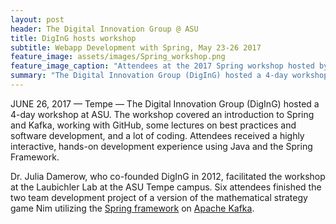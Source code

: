 ```yaml
---
layout: post
header: The Digital Innovation Group @ ASU
title: DigInG hosts workshop
subtitle: Webapp Development with Spring, May 23-26 2017
feature_image: assets/images/Spring_workshop.png
feature_image_caption: "Attendees at the 2017 Spring workshop hosted by DigInG"
summary: "The Digital Innovation Group (DigInG) hosted a 4-day workshop at ASU. The workshop covered an introduction to Spring and Kafka, working with GitHub, some lectures on best practices and software development, and a lot of coding. Attendees received a highly interactive, hands-on development experience using Java and the Spring Framework."
---
```


JUNE 26, 2017 — Tempe — The Digital Innovation Group (DigInG) hosted a 4-day workshop at ASU. The workshop covered an introduction to Spring and Kafka, working with GitHub, some lectures on best practices and software development, and a lot of coding. Attendees received a highly interactive, hands-on development experience using Java and the Spring Framework.

Dr. Julia Damerow, who co-founded DigInG in 2012, facilitated the workshop at the Laubichler Lab at the ASU Tempe campus. Six attendees finished the two team development project of a version of the mathematical strategy game Nim utilizing the [Spring framework](https://spring.io) on [Apache Kafka](https://kafka.apache.org).
